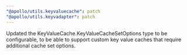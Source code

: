```yaml
---
"@apollo/utils.keyvaluecache": patch
"@apollo/utils.keyvadapter": patch
---
```


Updated the KeyValueCache.KeyValueCacheSetOptions type to be configurable, to be able to support custom key value caches that require additional cache set options.
